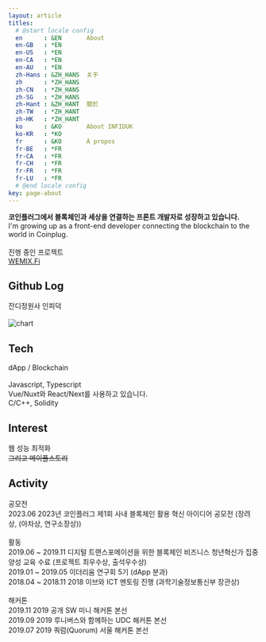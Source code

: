 ```yaml
---
layout: article
titles:
  # @start locale config
  en      : &EN       About
  en-GB   : *EN
  en-US   : *EN
  en-CA   : *EN
  en-AU   : *EN
  zh-Hans : &ZH_HANS  关于
  zh      : *ZH_HANS
  zh-CN   : *ZH_HANS
  zh-SG   : *ZH_HANS
  zh-Hant : &ZH_HANT  關於
  zh-TW   : *ZH_HANT
  zh-HK   : *ZH_HANT
  ko      : &KO       About INFIDUK
  ko-KR   : *KO
  fr      : &KO       À propos
  fr-BE   : *FR
  fr-CA   : *FR
  fr-CH   : *FR
  fr-FR   : *FR
  fr-LU   : *FR
  # @end locale config
key: page-about
---
```


<b>코인플러그에서 블록체인과 세상을 연결하는 프론트 개발자로 성장하고 있습니다.</b>
<br />I'm growing up as a front-end developer connecting the blockchain to the world in Coinplug.
<br /><br />진행 중인 프로젝트
<br />[WEMIX.Fi](https://wemix.fi)

## Github Log

잔디정원사 인피덕
<br /><br />![chart](https://ghchart.rshah.org/infiduk)

## Tech

dApp / Blockchain
<br /><br />Javascript, Typescript
<br />Vue/Nuxt와 React/Next를 사용하고 있습니다.
<br />C/C++, Solidity

## Interest

웹 성능 최적화
<br /><s>그리고 메이플스토리</s>

## Activity

공모전
<br />2023.06 2023년 코인플러그 제1회 사내 블록체인 활용 혁신 아이디어 공모전 (장려상, (아차상, 연구소장상))
<br /><br />활동
<br />2019.06 ~ 2019.11 디지털 트랜스포메이션을 위한 블록체인 비즈니스 청년혁신가 집중 양성 교육 수료 (프로젝트 최우수상, 출석우수상)
<br />2019.01 ~ 2019.05 이더리움 연구회 5기 (dApp 분과)
<br />2018.04 ~ 2018.11 2018 이브와 ICT 멘토링 진행 (과학기술정보통신부 장관상)
<br /><br />해커톤
<br />2019.11 2019 공개 SW 미니 해커톤 본선
<br />2019.09 2019 루니버스와 함께하는 UDC 해커톤 본선
<br />2019.07 2019 쿼럼(Quorum) 서울 해커톤 본선
